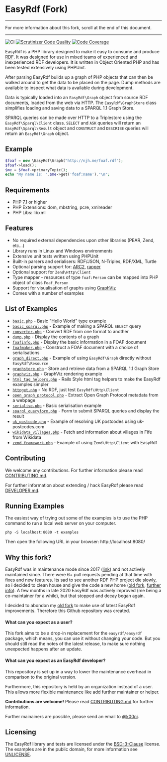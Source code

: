 # EasyRdf (Fork)

---

For more information about this fork, scroll at the end of this document.

---

![CI](https://github.com/sweetrdf/easyrdf/workflows/Tests/badge.svg)
[![Scrutinizer Code Quality](https://scrutinizer-ci.com/g/sweetrdf/easyrdf/badges/quality-score.png?b=master)](https://scrutinizer-ci.com/g/sweetrdf/easyrdf/?branch=master)
[![Code Coverage](https://scrutinizer-ci.com/g/sweetrdf/easyrdf/badges/coverage.png?b=master)](https://scrutinizer-ci.com/g/sweetrdf/easyrdf/?branch=master)

EasyRdf is a PHP library designed to make it easy to consume and produce [RDF](https://en.wikipedia.org/wiki/Resource_Description_Framework).
It was designed for use in mixed teams of experienced and inexperienced RDF
developers. It is written in Object Oriented PHP and has been tested
extensively using PHPUnit.

After parsing EasyRdf builds up a graph of PHP objects that can then be walked
around to get the data to be placed on the page. Dump methods are available to
inspect what data is available during development.

Data is typically loaded into an `EasyRdf\Graph` object from source RDF
documents, loaded from the web via HTTP. The `EasyRdf\GraphStore` class
simplifies loading and saving data to a SPARQL 1.1 Graph Store.

SPARQL queries can be made over HTTP to a Triplestore using the
`EasyRdf\Sparql\Client` class. `SELECT` and `ASK` queries will return an
`EasyRdf\Sparql\Result` object and `CONSTRUCT` and `DESCRIBE` queries will return
an `EasyRdf\Graph` object.

## Example

```php
$foaf = new \EasyRdf\Graph("http://njh.me/foaf.rdf");
$foaf->load();
$me = $foaf->primaryTopic();
echo "My name is: ".$me->get('foaf:name')."\n";
```

## Requirements

* PHP 7.1 or higher
* PHP Extensions: dom, mbstring, pcre, xmlreader
* PHP Libs: libxml

## Features

* No required external dependencies upon other libraries (PEAR, Zend, etc...)
* Library runs in Linux and Windows environments
* Extensive unit tests written using PHPUnit
* Built-in parsers and serialisers: RDF/JSON, N-Triples, RDF/XML, Turtle
* Optional parsing support for: [ARC2](https://github.com/semsol/arc2/), [rapper](http://librdf.org/raptor/rapper.html)
* Optional support for `Zend\Http\Client`
* Type mapper - resources of type `foaf:Person` can be mapped into PHP object of class `Foaf_Person`
* Support for visualisation of graphs using [GraphViz](https://www.graphviz.org/)
* Comes with a number of examples

## List of Examples

* [`basic.php`](/examples/basic.php#slider) - Basic "Hello World" type example
* [`basic_sparql.php`](/examples/basic_sparql.php#slider) - Example of making a SPARQL `SELECT` query
* [`converter.php`](/examples/converter.php#slider) - Convert RDF from one format to another
* [`dump.php`](/examples/dump.php#slider) - Display the contents of a graph
* [`foafinfo.php`](/examples/foafinfo.php#slider) - Display the basic information in a FOAF document
* [`foafmaker.php`](/examples/foafmaker.php#slider) - Construct a FOAF document with a choice of serialisations
* [`graph_direct.php`](/examples/graph_direct.php#slider) - Example of using `EasyRdf\Graph` directly without `EasyRdf\Resource`
* [`graphstore.php`](/examples/graphstore.php#slider) - Store and retrieve data from a SPARQL 1.1 Graph Store
* [`graphviz.php`](/examples/graphviz.php#slider) - GraphViz rendering example
* [`html_tag_helpers.php`](/examples/html_tag_helpers.php#slider) - Rails Style html tag helpers to make the EasyRdf examples simpler
* [`httpget.php`](/examples/httpget.php#slider) - No RDF, just test `EasyRdf\Http\Client`
* [`open_graph_protocol.php`](/examples/open_graph_protocol.php#slider) - Extract Open Graph Protocol metadata from a webpage
* [`serialise.php`](/examples/serialise.php#slider) - Basic serialisation example
* [`sparql_queryform.php`](/examples/sparql_queryform.php#slider) - Form to submit SPARQL queries and display the result
* [`uk_postcode.php`](/examples/uk_postcode.php#slider) - Example of resolving UK postcodes using uk-postcodes.com
* [`wikidata_villages.php`](/examples/wikidata_villages.php#slider) - Fetch and information about villages in Fife from Wikidata
* [`zend_framework.php`](/examples/zend_framework.php#slider) - Example of using `Zend\Http\Client` with EasyRdf


## Contributing

We welcome any contributions. For further information please read [CONTRIBUTING.md](/CONTRIBUTING.md).

For further information about extending / hack EasyRdf please read [DEVELOPER.md](/DEVELOPER.md).

## Running Examples

The easiest way of trying out some of the examples is to use the PHP command to
run a local web server on your computer.

```
php -S localhost:8080 -t examples
```

Then open the following URL in your browser: http://localhost:8080/

## Why this fork?

EasyRdf was in maintenance mode since 2017 ([link](https://github.com/easyrdf/easyrdf/issues/282)) and not actively maintained since. There were 6+ pull requests pending at that time with fixes and new features. Its sad to see another RDF PHP project die slowly, so i decided to clean house and give the code a new home ([old fork](https://github.com/sweetyrdf/easyrdf), [further info](https://github.com/easyrdf/easyrdf/issues/320)). A few months in late 2020 EasyRdf was actively improved (me being a co-maintainer for a while), but that stopped and decay began again.

I decided to abondon my [old fork](https://github.com/sweetyrdf/easyrdf) to make use of latest EasyRdf improvements. Therefore this Github repository was created.

#### What can you expect as a user?

This fork aims to be a drop-in replacement for the `easyrdf/easyrdf` package, which means, you can use it without changing your code. But you should still read the notes of the latest release, to make sure nothing unexpected happens after an update.

#### What can you expect as an EasyRdf developer?

This repository is set up in a way to lower the maintenance overhead in comparison to the original version.

Furthermore, this repository is held by an organization instead of a user. This allows more flexible maintenance like add further maintainer or helper.

**Contributions are welcome!** Please read [CONTRIBUTING.md](/CONTRIBUTING.md) for further information.

Further mainainers are possible, please send an email to [@k00ni](https://github.com/k00ni).

## Licensing

The EasyRdf library and tests are licensed under the [BSD-3-Clause](https://www.opensource.org/licenses/BSD-3-Clause) license.
The examples are in the public domain, for more information see [UNLICENSE](https://unlicense.org/).
